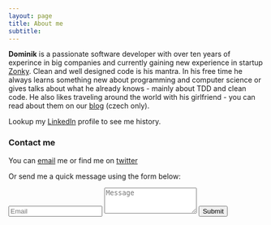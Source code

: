 ```yaml
---
layout: page
title: About me
subtitle: 
---
```


**Dominik** is a passionate software developer with over ten years of experince in big companies and currently gaining new experience in startup [Zonky](http://zonky.cz). Clean and well designed code is his mantra. In his free time he always learns something new about programming and computer science or gives talks about what he already knows - mainly about TDD and clean code. He also likes traveling around the world with his girlfriend - you can read about them on our [blog](http://napricsvetem.cz) (czech only).   

Lookup my [LinkedIn](https://www.linkedin.com/in/dominikmostek/) profile to see me history.

### Contact me
You can [email](mailto:mostekdominik@gmail.com) me or find me on [twitter](https://twitter.com/DominikMostek)
<form action="https://formspree.io/mostekdominik@gmail.com" method="POST" class="form" id="contact-form">
  <p>Or send me a quick message using the form below:</p>
  <input type="email" name="_replyto" class="form-control input-lg" placeholder="Email" title="Email">
  <input type="hidden" name="_subject" value="New submission from dominikmostek.cz">
  <textarea type="text" name="content" class="form-control input-lg" placeholder="Message" title="Message" required="required" rows="3"></textarea>
  <input type="text" name="_gotcha" style="display:none">
  <input type="hidden" name="_next" value="./aboutme?message=Your message was sent successfully, thanks!" />
  <button type="submit" class="btn btn-lg btn-primary">Submit</button>
</form>
